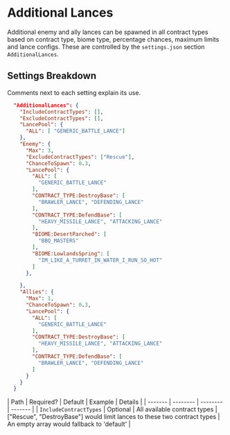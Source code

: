 # Additional Lances

Additional enemy and ally lances can be spawned in all contract types based on contract type, biome type, percentage chances, maximum limits and lance configs. These are controlled by the `settings.json` section `AdditionalLances`.

## Settings Breakdown

Comments next to each setting explain its use.

```json
  "AdditionalLances": {
    "IncludeContractTypes": [],
    "ExcludeContractTypes": [],
    "LancePool": {
      "ALL": [ "GENERIC_BATTLE_LANCE"]
    },
    "Enemy": {
      "Max": 3,
      "ExcludeContractTypes": ["Rescue"],
      "ChanceToSpawn": 0.3,
      "LancePool": {
        "ALL": [
          "GENERIC_BATTLE_LANCE"
        ],
        "CONTRACT_TYPE:DestroyBase": [
          "BRAWLER_LANCE", "DEFENDING_LANCE"
        ],
        "CONTRACT_TYPE:DefendBase": [
          "HEAVY_MISSILE_LANCE", "ATTACKING_LANCE"
        ],
        "BIOME:DesertParched": [
          "BBQ_MASTERS"
        ],
        "BIOME:LowlandsSpring": [
          "IM_LIKE_A_TURRET_IN_WATER_I_RUN_SO_HOT"
        ]
      },

    },
    "Allies": {
      "Max": 1,
      "ChanceToSpawn": 0.3,
      "LancePool": {
        "ALL": [
          "GENERIC_BATTLE_LANCE"
        ],
        "CONTRACT_TYPE:DestroyBase": [
          "HEAVY_MISSILE_LANCE", "ATTACKING_LANCE"
        ],
        "CONTRACT_TYPE:DefendBase": [
          "BRAWLER_LANCE", "DEFENDING_LANCE"
        ]
      }
    }
  }
```

| Path | Required? | Default | Example | Details |
| ------- | -------- | -------- | ------- |
| `IncludeContractTypes` | Optional | All available contract types | ["Rescue", "DestroyBase"] would limit lances to these two contract types | An empty array would fallback to 'default' |